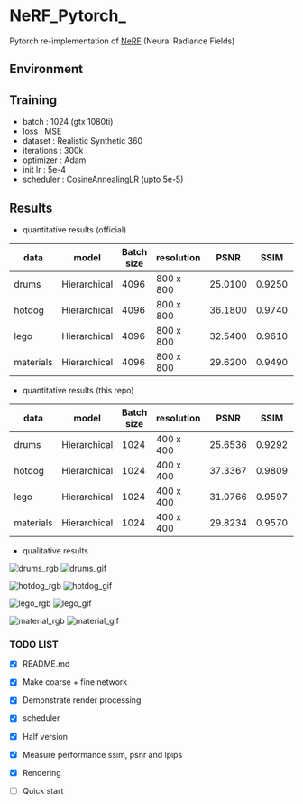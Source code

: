 # NeRF_Pytorch_

Pytorch re-implementation of [NeRF](http://www.matthewtancik.com/nerf) (Neural Radiance Fields)

## Environment

## Training

- batch : 1024 (gtx 1080ti)
- loss : MSE
- dataset : Realistic Synthetic 360
- iterations : 300k
- optimizer : Adam
- init lr : 5e-4
- scheduler : CosineAnnealingLR (upto 5e-5)


## Results

- quantitative results (official)

| data          |  model             | Batch size     | resolution |  PSNR   |  SSIM  | LPIPS  | 
|---------------|--------------------|----------------|------------|---------|--------|--------|
| drums         | Hierarchical       | 4096           | 800 x 800  | 25.0100 | 0.9250 | 0.0910 | 
| hotdog        | Hierarchical       | 4096           | 800 x 800  | 36.1800 | 0.9740 | 0.1210 | 
| lego          | Hierarchical       | 4096           | 800 x 800  | 32.5400 | 0.9610 | 0.0500 | 
| materials     | Hierarchical       | 4096           | 800 x 800  | 29.6200 | 0.9490 | 0.0630 | 

- quantitative results (this repo)

| data          | model              | Batch size     | resolution |  PSNR   |  SSIM  | LPIPS  | 
|---------------|--------------------|----------------|------------|---------|--------|--------|
| drums         | Hierarchical       | 1024           | 400 x 400  | 25.6536 | 0.9292 | 0.0769 | 
| hotdog        | Hierarchical       | 1024           | 400 x 400  | 37.3367 | 0.9809 | 0.0294 | 
| lego          | Hierarchical       | 1024           | 400 x 400  | 31.0766 | 0.9597 | 0.0434 | 
| materials     | Hierarchical       | 1024           | 400 x 400  | 29.8234 | 0.9570 | 0.0535 | 

- qualitative results

![drums_rgb](./figures/drums_000.png)
![drums_gif](./figures/drums_rgb.gif)

![hotdog_rgb](./figures/hotdog_000.png)
![hotdog_gif](./figures/hotdog_rgb.gif)

![lego_rgb](./figures/000.png)
![lego_gif](./figures/lego.gif)

![material_rgb](./figures/materials_000.png)
![material_gif](./figures/materials_rgb.gif)


### TODO LIST

- [x] README.md
- [x] Make coarse + fine network 
- [x] Demonstrate render processing
- [x] scheduler
- [x] Half version 
- [x] Measure performance ssim, psnr and lpips
- [x] Rendering
- [ ] Quick start 



